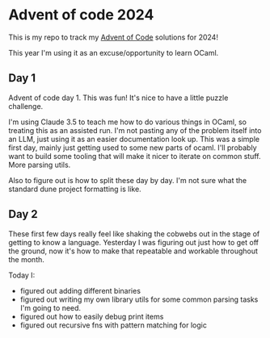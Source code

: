 # Advent of code 2024

This is my repo to track my [Advent of Code](https://adventofcode.com/2024) solutions for 2024!

This year I'm using it as an excuse/opportunity to learn OCaml. 

## Day 1

Advent of code day 1. This was fun! It's nice to have a little 
puzzle challenge. 

I'm using Claude 3.5 to teach me how to do various things in OCaml, so
treating this as an assisted run. I'm not pasting any of the problem
itself into an LLM, just using it as an easier documentation look up.
This was a simple first day, mainly just getting used to some new parts
of ocaml. I'll probably want to build some tooling that will make it
nicer to iterate on common stuff. More parsing utils.

Also to figure out is how to split these day by day. I'm not sure what
the standard dune project formatting is like.

## Day 2

These first few days really feel like shaking the cobwebs out in the stage
of getting to know a language. Yesterday I was figuring out just how to
get off the ground, now it's how to make that repeatable and workable 
throughout the month.

Today I:
- figured out adding different binaries
- figured out writing my own library utils for some common parsing tasks 
    I'm going to need. 
- figured out how to easily debug print items 
- figured out recursive fns with pattern matching for logic
